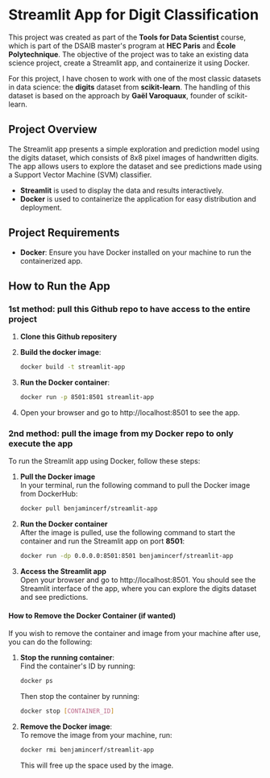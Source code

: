 # Streamlit App for Digit Classification

This project was created as part of the **Tools for Data Scientist** course, which is part of the DSAIB master's program at **HEC Paris** and **École Polytechnique**. The objective of the project was to take an existing data science project, create a Streamlit app, and containerize it using Docker. 

For this project, I have chosen to work with one of the most classic datasets in data science: the **digits** dataset from **scikit-learn**. The handling of this dataset is based on the approach by **Gaël Varoquaux**, founder of scikit-learn.

## Project Overview

The Streamlit app presents a simple exploration and prediction model using the digits dataset, which consists of 8x8 pixel images of handwritten digits. The app allows users to explore the dataset and see predictions made using a Support Vector Machine (SVM) classifier.

- **Streamlit** is used to display the data and results interactively.
- **Docker** is used to containerize the application for easy distribution and deployment.

## Project Requirements

- **Docker**: Ensure you have Docker installed on your machine to run the containerized app.

## How to Run the App

### 1st method: pull this Github repo to have access to the entire project

1. **Clone this Github repositery**

2. **Build the docker image**:
   ```bash
   docker build -t streamlit-app 
   ```
3. **Run the Docker container**: 
   ```bash
   docker run -p 8501:8501 streamlit-app 
   ```
4. Open your browser and go to http://localhost:8501 to see the app.

### 2nd method: pull the image from my Docker repo to only execute the app

To run the Streamlit app using Docker, follow these steps:

1. **Pull the Docker image**   
   In your terminal, run the following command to pull the Docker image from DockerHub:
   
   ```bash
   docker pull benjamincerf/streamlit-app

2. **Run the Docker container**  
   After the image is pulled, use the following command to start the container and run the Streamlit app     on port **8501**:
   ```bash
   docker run -dp 0.0.0.0:8501:8501 benjamincerf/streamlit-app
3. **Access the Streamlit app**  
   Open your browser and go to http://localhost:8501. You should see the Streamlit interface of the app,     where you can explore the digits dataset and see predictions.

#### How to Remove the Docker Container (if wanted)

If you wish to remove the container and image from your machine after use, you can do the following:

1. **Stop the running container**:  
   Find the container's ID by running:
   ```bash
   docker ps
   ```
   Then stop the container by running:
   ```bash
   docker stop [CONTAINER_ID]
   ```
2. **Remove the Docker image**:  
   To remove the image from your machine, run:
   ```bash
   docker rmi benjamincerf/streamlit-app
   ```
   This will free up the space used by the image.
